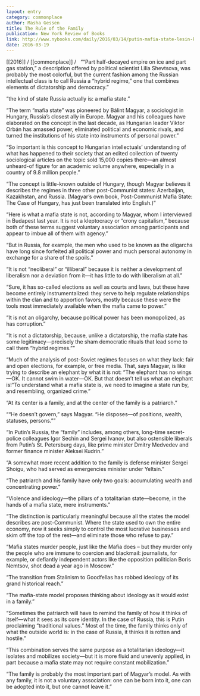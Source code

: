 ```yaml
---
layout: entry
category: commonplace
author: Masha Gessen
title: The Rule of the Family
publication: New York Review of Books
link: http://www.nybooks.com/daily/2016/03/14/putin-mafia-state-lesin-killing/
date: 2016-03-19
---
```


[[2016]] / [[commonplace]] / 
 
““Part half-decayed empire on ice and part gas station,” a description offered by political scientist Lilia Shevtsova, was probably the most colorful, but the current fashion among the Russian intellectual class is to call Russia a “hybrid regime,” one that combines elements of dictatorship and democracy.”

“the kind of state Russia actually is: a mafia state.”

“The term “mafia state” was pioneered by Bálint Magyar, a sociologist in Hungary, Russia’s closest ally in Europe. Magyar and his colleagues have elaborated on the concept in the last decade, as Hungarian leader Viktor Orbán has amassed power, eliminated political and economic rivals, and turned the institutions of his state into instruments of personal power.”

“So important is this concept to Hungarian intellectuals’ understanding of what has happened to their society that an edited collection of twenty sociological articles on the topic sold 15,000 copies there—an almost unheard-of figure for an academic volume anywhere, especially in a country of 9.8 million people.”

“The concept is little-known outside of Hungary, though Magyar believes it describes the regimes in three other post-Communist states: Azerbaijan, Kazakhstan, and Russia. (Magyar’s own book, Post-Communist Mafia State: The Case of Hungary, has just been translated into English.)”

“Here is what a mafia state is not, according to Magyar, whom I interviewed in Budapest last year. It is not a kleptocracy or “crony capitalism,” because both of these terms suggest voluntary association among participants and appear to imbue all of them with agency.”

“But in Russia, for example, the men who used to be known as the oligarchs have long since forfeited all political power and much personal autonomy in exchange for a share of the spoils.”

“It is not “neoliberal” or “illiberal” because it is neither a development of liberalism nor a deviation from it—it has little to do with liberalism at all.”

“Sure, it has so-called elections as well as courts and laws, but these have become entirely instrumentalized: they serve to help regulate relationships within the clan and to apportion favors, mostly because these were the tools most immediately available when the mafia came to power.”

“It is not an oligarchy, because political power has been monopolized, as has corruption.”

“It is not a dictatorship, because, unlike a dictatorship, the mafia state has some legitimacy—precisely the sham democratic rituals that lead some to call them “hybrid regimes.””

“Much of the analysis of post-Soviet regimes focuses on what they lack: fair and open elections, for example, or free media. That, says Magyar, is like trying to describe an elephant by what it is not: “The elephant has no wings—OK. It cannot swim in water—OK. But that doesn’t tell us what an elephant is!”To understand what a mafia state is, we need to imagine a state run by, and resembling, organized crime.”

“At its center is a family, and at the center of the family is a patriarch.”

““He doesn’t govern,” says Magyar. “He disposes—of positions, wealth, statuses, persons.””

“In Putin’s Russia, the “family” includes, among others, long-time secret-police colleagues Igor Sechin and Sergei Ivanov, but also ostensible liberals from Putin’s St. Petersburg days, like prime minister Dmitry Medvedev and former finance minister Aleksei Kudrin.”

“A somewhat more recent addition to the family is defense minister Sergei Shoigu, who had served as emergencies minister under Yeltsin.”

“The patriarch and his family have only two goals: accumulating wealth and concentrating power.”

“Violence and ideology—the pillars of a totalitarian state—become, in the hands of a mafia state, mere instruments.”

“The distinction is particularly meaningful because all the states the model describes are post-Communist. Where the state used to own the entire economy, now it seeks simply to control the most lucrative businesses and skim off the top of the rest—and eliminate those who refuse to pay.”

“Mafia states murder people, just like the Mafia does – but they murder only the people who are immune to coercion and blackmail: journalists, for example, or defiantly independent actors like the opposition politician Boris Nemtsov, shot dead a year ago in Moscow.”

“The transition from Stalinism to Goodfellas has robbed ideology of its grand historical reach.”

“The mafia-state model proposes thinking about ideology as it would exist in a family.”

“Sometimes the patriarch will have to remind the family of how it thinks of itself—what it sees as its core identity. In the case of Russia, this is Putin proclaiming “traditional values.” Most of the time, the family thinks only of what the outside world is: in the case of Russia, it thinks it is rotten and hostile.”

“This combination serves the same purpose as a totalitarian ideology—it isolates and mobilizes society—but it is more fluid and unevenly applied, in part because a mafia state may not require constant mobilization.”

“The family is probably the most important part of Magyar’s model. As with any family, it is not a voluntary association: one can be born into it, one can be adopted into it, but one cannot leave it.”
